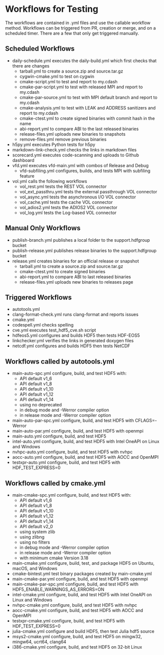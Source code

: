 # Workflows for Testing
The workflows are contained in .yml files and use the callable workflow method.
Workflows can be triggered from PR, creation or merge, and on a scheduled timer.
There are a few that only get triggered manually.

## Scheduled Workflows
- daily-schedule.yml executes the daily-build.yml which first checks that there are changes
    * tarball.yml to create a source.zip and source.tar.gz
    * cygwin-cmake.yml to test on cygwin
    * cmake-script.yml to test and report to my.cdash
    * cmake-par-script.yml to test with released MPI and report to my.cdash
    * cmake-par-source.yml to test with MPI default branch and report to my.cdash
    * cmake-analysis.yml to test with LEAK and ADDRESS sanitizers and report to my.cdash
    * cmake-ctest.yml to create signed binaries with commit hash in the name
    * abi-report.yml to compare ABI to the last released binaries
    * release-files.yml uploads new binaries to snapshots
    * remove-files.yml remove previous binaries
- h5py.yml executes Python tests for h5py
- markdown-link-check.yml checks the links in markdown files
- scorecard.yml executes code-scanning and uploads to Github dashboard
- vfd.yml executes vfd-main.yml with combos of Release and Debug
    * vfd-subfiling.yml configures, builds, and tests MPI with subfiling feature
- vol.yml calls the following workflows
    * vol_rest.yml tests the REST VOL connector
    * vol_ext_passthru.yml tests the external passthrough VOL connector
    * vol_async.yml tests the asynchronous I/O VOL connector
    * vol_cache.yml tests the cache VOL connector
    * vol_adios2.yml tests the ADIOS2 VOL connector
    * vol_log.yml tests the Log-based VOL connector

## Manual Only Workflows
- publish-branch.yml publishes a local folder to the support.hdfgroup bucket
- publish-release.yml publishes release binaries to the support.hdfgroup bucket
- release.yml creates binaries for an official release or snapshot
    * tarball.yml to create a source.zip and source.tar.gz
    * cmake-ctest.yml to create signed binaries
    * abi-report.yml to compare ABI to last released binaries
    * release-files.yml uploads new binaries to releases page

## Triggered Workflows
- autotools.yml
- clang-format-check.yml runs clang-format and reports issues
- cmake.yml
- codespell.yml checks spelling
- cve.yml executes test_hdf5_cve.sh script
- hdfeos5.yml configures and builds HDF5 then tests HDF-EOS5
- linkchecker.yml verifies the links in generated doxygen files
- netcdf.yml configures and builds HDF5 then tests NetCDF

## Workflows called by autotools.yml
- main-auto-spc.yml configure, build, and test HDF5 with:
    * API default v1_6
    * API default v1_8
    * API default v1_10
    * API default v1_12
    * API default v1_14
    * using no deprecated
    * in debug mode and -Werror compiler option
    * in release mode and -Werror compiler option
- main-auto-par-spc.yml configure, build, and test HDF5 with CFLAGS=-Werror
- main-auto-par.yml configure, build, and test HDF5 with openmpi
- main-auto.yml configure, build, and test HDF5
- intel-auto.yml configure, build, and test HDF5 with Intel OneAPI on Linux and Windows
- nvhpc-auto.yml configure, build, and test HDF5 with nvhpc
- aocc-auto.yml configure, build, and test HDF5 with AOCC and OpenMPI
- testxpr-auto.yml configure, build, and test HDF5 with HDF_TEST_EXPRESS=0

## Workflows called by cmake.yml
- main-cmake-spc.yml configure, build, and test HDF5 with:
    * API default v1_6
    * API default v1_8
    * API default v1_10
    * API default v1_12
    * API default v1_14
    * API default v2_0
    * using system zlib
    * using zlibng
    * using no filters
    * in debug mode and -Werror compiler option
    * in release mode and -Werror compiler option
    * with minimum cmake Version 3.18
- main-cmake.yml configure, build, test, and package HDF5 on Ubuntu, macOS, and Windows
- cmake-bintest.yml test binary packages created by main-cmake.yml
- main-cmake-par.yml configure, build, and test HDF5 with openmpi
- main-cmake-par-spc.yml configure, build, and test HDF5 with HDF5_ENABLE_WARNINGS_AS_ERRORS=ON
- intel-cmake.yml configure, build, and test HDF5 with Intel OneAPI on Linux and Windows
- nvhpc-cmake.yml configure, build, and test HDF5 with nvhpc
- aocc-cmake.yml configure, build, and test HDF5 with AOCC and OpenMPI
- testxpr-cmake.yml configure, build, and test HDF5 with HDF_TEST_EXPRESS=0
- julia-cmake.yml configure and build HDF5, then test Julia hdf5 source
- msys2-cmake.yml configure, build, and test HDF5 on mingw32, mingw64, ucrt64, clang64
- i386-cmake.yml configure, build, and test HDF5 on 32-bit Linux

